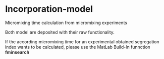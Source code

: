 # Incorporation-model
Micromixing time calculation from micromixing experiments

Both model are deposited with their raw functionality.

If the according micromixing time for an experimental obtained segregation index wants to be calculated, please use the MatLab Build-In funnction **fminsearch**
